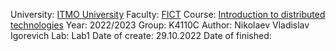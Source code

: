 University: [ITMO University](https://itmo.ru/ru/)
Faculty: [FICT](https://fict.itmo.ru)
Course: [Introduction to distributed technologies](https://github.com/itmo-ict-faculty/introduction-to-distributed-technologies)
Year: 2022/2023
Group: K4110C
Author: Nikolaev Vladislav Igorevich
Lab: Lab1
Date of create: 29.10.2022
Date of finished: 